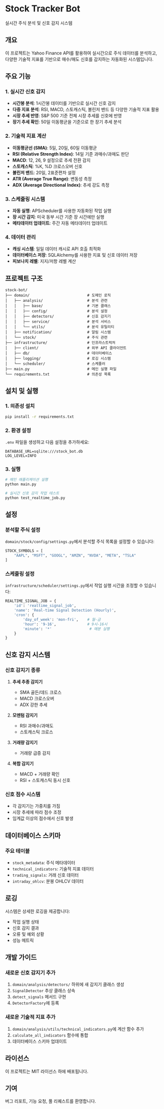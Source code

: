 # Stock Tracker Bot

실시간 주식 분석 및 신호 감지 시스템

## 개요

이 프로젝트는 Yahoo Finance API를 활용하여 실시간으로 주식 데이터를 분석하고, 다양한 기술적 지표를 기반으로 매수/매도 신호를 감지하는 자동화된 시스템입니다.

## 주요 기능

### 1. 실시간 신호 감지
- **시간봉 분석**: 1시간봉 데이터를 기반으로 실시간 신호 감지
- **다중 지표 분석**: RSI, MACD, 스토캐스틱, 볼린저 밴드 등 다양한 기술적 지표 활용
- **시장 추세 반영**: S&P 500 기준 전체 시장 추세를 신호에 반영
- **장기 추세 확인**: 50일 이동평균을 기준으로 한 장기 추세 분석

### 2. 기술적 지표 계산
- **이동평균선 (SMA)**: 5일, 20일, 60일 이동평균
- **RSI (Relative Strength Index)**: 14일 기준 과매수/과매도 판단
- **MACD**: 12, 26, 9 설정으로 추세 전환 감지
- **스토캐스틱**: %K, %D 크로스오버 신호
- **볼린저 밴드**: 20일, 2표준편차 설정
- **ATR (Average True Range)**: 변동성 측정
- **ADX (Average Directional Index)**: 추세 강도 측정

### 3. 스케줄링 시스템
- **자동 실행**: APScheduler를 사용한 자동화된 작업 실행
- **장 시간 감지**: 미국 동부 시간 기준 장 시간에만 실행
- **메타데이터 업데이트**: 주간 자동 메타데이터 업데이트

### 4. 데이터 관리
- **캐싱 시스템**: 일일 데이터 캐시로 API 호출 최적화
- **데이터베이스 저장**: SQLAlchemy를 사용한 지표 및 신호 데이터 저장
- **피보나치 레벨**: 지지/저항 레벨 계산

## 프로젝트 구조

```
stock-bot/
├── domain/                          # 도메인 로직
│   ├── analysis/                    # 분석 관련
│   │   ├── base/                    # 기본 클래스
│   │   ├── config/                  # 분석 설정
│   │   ├── detectors/               # 신호 감지기
│   │   ├── service/                 # 분석 서비스
│   │   └── utils/                   # 분석 유틸리티
│   ├── notification/                # 알림 시스템
│   └── stock/                       # 주식 관련
├── infrastructure/                  # 인프라스트럭처
│   ├── client/                      # 외부 API 클라이언트
│   ├── db/                          # 데이터베이스
│   ├── logging/                     # 로깅 시스템
│   └── scheduler/                   # 스케줄러
├── main.py                          # 메인 실행 파일
└── requirements.txt                 # 의존성 목록
```

## 설치 및 실행

### 1. 의존성 설치
```bash
pip install -r requirements.txt
```

### 2. 환경 설정
`.env` 파일을 생성하고 다음 설정을 추가하세요:
```env
DATABASE_URL=sqlite:///stock_bot.db
LOG_LEVEL=INFO
```

### 3. 실행
```bash
# 메인 애플리케이션 실행
python main.py

# 실시간 신호 감지 작업 테스트
python test_realtime_job.py
```

## 설정

### 분석할 주식 설정
`domain/stock/config/settings.py`에서 분석할 주식 목록을 설정할 수 있습니다:
```python
STOCK_SYMBOLS = [
    "AAPL", "MSFT", "GOOGL", "AMZN", "NVDA", "META", "TSLA"
]
```

### 스케줄링 설정
`infrastructure/scheduler/settings.py`에서 작업 실행 시간을 조정할 수 있습니다:
```python
REALTIME_SIGNAL_JOB = {
    'id': 'realtime_signal_job',
    'name': 'Real-time Signal Detection (Hourly)',
    'cron': {
        'day_of_week': 'mon-fri',    # 월-금
        'hour': '9-16',              # 9시-16시
        'minute': '*'                 # 매분 실행
    }
}
```

## 신호 감지 시스템

### 신호 감지기 종류
1. **추세 추종 감지기**
   - SMA 골든/데드 크로스
   - MACD 크로스오버
   - ADX 강한 추세

2. **모멘텀 감지기**
   - RSI 과매수/과매도
   - 스토캐스틱 크로스

3. **거래량 감지기**
   - 거래량 급증 감지

4. **복합 감지기**
   - MACD + 거래량 확인
   - RSI + 스토캐스틱 동시 신호

### 신호 점수 시스템
- 각 감지기는 가중치를 가짐
- 시장 추세에 따라 점수 조정
- 임계값 이상의 점수에서 신호 발생

## 데이터베이스 스키마

### 주요 테이블
- `stock_metadata`: 주식 메타데이터
- `technical_indicators`: 기술적 지표 데이터
- `trading_signals`: 거래 신호 데이터
- `intraday_ohlcv`: 분봉 OHLCV 데이터

## 로깅

시스템은 상세한 로깅을 제공합니다:
- 작업 실행 상태
- 신호 감지 결과
- 오류 및 예외 상황
- 성능 메트릭

## 개발 가이드

### 새로운 신호 감지기 추가
1. `domain/analysis/detectors/` 하위에 새 감지기 클래스 생성
2. `SignalDetector` 추상 클래스 상속
3. `detect_signals` 메서드 구현
4. `DetectorFactory`에 등록

### 새로운 기술적 지표 추가
1. `domain/analysis/utils/technical_indicators.py`에 계산 함수 추가
2. `calculate_all_indicators` 함수에 통합
3. 데이터베이스 스키마 업데이트

## 라이선스

이 프로젝트는 MIT 라이선스 하에 배포됩니다.

## 기여

버그 리포트, 기능 요청, 풀 리퀘스트를 환영합니다. 
